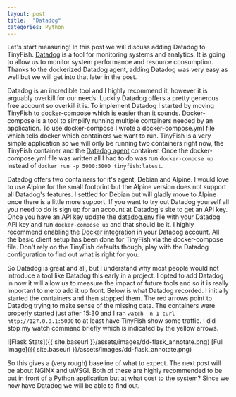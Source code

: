 ```yaml
---
layout: post
title:  "Datadog"
categories: Python
---
```

Let's start measuring!  In this post we will discuss adding Datadog to TinyFish.  [Datadog](https://www.datadoghq.com/) is a tool for monitoring systems and analytics.  It is going to allow us to monitor system performance and resource consumption.  Thanks to the dockerized Datadog agent, adding Datadog was very easy as well but we will get into that later in the post.  

Datadog is an incredible tool and I highly recommend it, however it is arguably overkill for our needs.  Luckily Datadog offers a pretty generous free account so overkill it is.  To implement Datadog I started by moving TinyFish to docker-compose which is easier than it sounds.  Docker-compose is a tool to simplify running multiple containers needed by an application.  To use docker-compose I wrote a docker-compose.yml file which tells docker which containers we want to run.  TinyFish is a very simple application so we will only be running two containers right now, the TinyFish container and the [Datadog agent](https://hub.docker.com/r/datadog/docker-dd-agent/) container.  Once the docker-compose.yml file was written all I had to do was run `docker-compose up` instead of `docker run -p 5000:5000 tinyfish:latest`.  

Datadog offers two containers for it's agent, Debian and Alpine.  I would love to use Alpine for the small footprint but the Alpine version does not support all Datadog's features.  I settled for Debian but will gladly move to Alpine once there is a little more support.  If you want to try out Datadog yourself all you need to do is sign up for an account at Datadog's site to get an API key.  Once you have an API key update the [datadog.env](https://github.com/bitreef-net/tinyfish/blob/d9e774cbe33a1337f20442d0da3c4d6997cf19fa/datadog.env#L1) file with your Datadog API key and run `docker-compose up` and that should be it.  I highly recommend enabling the [Docker integration](https://docs.datadoghq.com/getting_started/) in your Datadog account.  All the basic client setup has been done for TinyFish via the docker-compose file.  Don't rely on the TinyFish defaults though, play with the Datadog configuration to find out what is right for you.

So Datadog is great and all, but I understand why most people would not introduce a tool like Datadog this early in a project.  I opted to add Datadog in now it will allow us to measure the impact of future tools and so it is really important to me to add it up front.  Below is what Datadog recorded.  I initially started the containers and then stopped them.  The red arrows point to Datadog trying to make sense of the missing data.  The containers were properly started just after 15:30 and I ran `watch -n 1 curl http://127.0.0.1:5000` to at least have TinyFish show some traffic.  I did stop my watch command briefly which is indicated by the yellow arrows.    

![Flask Stats]({{ site.baseurl }}/assets/images/dd-flask_annotate.png)
[Full Image]({{ site.baseurl }}/assets/images/dd-flask_annotate.png)

So this gives a (very rough) baseline of what to expect.  The next post will be about NGINX and uWSGI.  Both of these are highly recommended to be put in front of a Python application but at what cost to the system?  Since we now have Datadog we will be able to find out.

